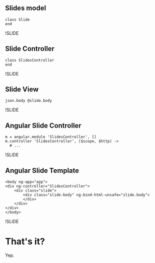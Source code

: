 ## Slides model

    class Slide
    end

!SLIDE

## Slide Controller

    class SlidesController
    end


!SLIDE

## Slide View

    json.body @slide.body


!SLIDE

## Angular Slide Controller

    m = angular.module 'SlidesController', []
    m.controller 'SlidesController', ($scope, $http) ->
      # ...

!SLIDE

## Angular Slide Template

    <body ng-app="app">
    <div ng-controller="SlidesController">
        <div class="slide">
            <div class="slide-body" ng-bind-html-unsafe="slide.body">
            </div>
        </div>
    </div>
    </body>

!SLIDE

# That's it?
Yep.
